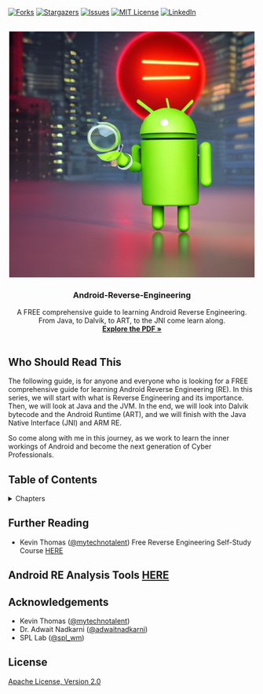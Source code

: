 [![Forks][forks-shield]][forks-url]
[![Stargazers][stars-shield]][stars-url]
[![Issues][issues-shield]][issues-url]
[![MIT License][license-shield]][license-url]
[![LinkedIn][linkedin-shield]][linkedin-url]



<!-- PROJECT LOGO -->
<br />
<div align="center">
  <a href="https://github.com/NDJSec/Android-Reverse-Engineering">
    <img src="images/logo.jpeg" alt="Logo" width="500" height="500">
  </a>

<h3 align="center">Android-Reverse-Engineering</h3>

  <p align="center">
    A FREE comprehensive guide to learning Android Reverse Engineering. From Java, to Dalvik, to ART, to the JNI come learn along.
    <br />
    <a href="https://github.com/NDJSec/Android-Reverse-Engineering"><strong>Explore the PDF »</strong></a>
    <br />
    <br />
  </p>
</div>

## Who Should Read This
The following guide, is for anyone and everyone who is looking for a FREE comprehensive guide for learning Android Reverse Engineering (RE). In this series, we will start with what is Reverse Engineering and its importance. Then, we will look at Java and the JVM. In the end, we will look into Dalvik bytecode and the Android Runtime (ART), and we will finish with the Java Native Interface (JNI) and ARM RE. 

So come along with me in this journey, as we work to learn the inner workings of Android and become the next generation of Cyber Professionals. 

## Table of Contents
<details>
    <summary>Chapters</summary>
    <ol>
        <li>Preface</li>
        <li>Introduction to Reverse Engineering</li>
            <ul>
                <li>Goals</li>
                <li>Techniques</li>
                <li>Tools: Overview</li>
                <li>Tools: Linux</li>
                <li>Tools: VIM</li>
                <li>Tools: APKTool</li>
                <li>Tools: Jadx</li>
                <li>Tools: Android Debug Bridge</li>
                <li>Tools: Ghidra</li>
            </ul>
        <li>Android Basics</li>
            <ul>
                <li>Android Overview</li>
                <li>Component Model</li>
                <li>Android Permissions</li>
                <li>Manifest File</li>
            </ul>
        <li>Java COMMING SOON</li>
    </ol>
</details>

## Further Reading 
- Kevin Thomas ([@mytechnotalent][Kevin_GitHub]) Free Reverse Engineering Self-Study Course [HERE][RE_Tutorial_Url]

## Android RE Analysis Tools [HERE](https://github.com/NDJSec/DroidAnalysis)

## Acknowledgements 
- Kevin Thomas ([@mytechnotalent][Kevin_GitHub])
- Dr. Adwait Nadkarni ([@adwaitnadkarni][Nadkarni_Site])
- SPL Lab ([@spl_wm][SPL_Site])

## License
[Apache License, Version 2.0][License_Url]


<!-- -->
[RE_Tutorial_Url]: https://github.com/mytechnotalent/Reverse-Engineering-Tutorial
[License_Url]: https://www.apache.org/licenses/LICENSE-2.0
[Kevin_GitHub]: https://github.com/mytechnotalent
[Nadkarni_Site]: https://www.adwaitnadkarni.com/
[SPL_Site]: https://spl-wm.github.io/

[contributors-shield]: https://img.shields.io/github/contributors/NDJSec/Android-Reverse-Engineering.svg?style=for-the-badge
[contributors-url]: https://github.com/NDJSec/Android-Reverse-Engineering/graphs/contributors
[forks-shield]: https://img.shields.io/github/forks/NDJSec/Android-Reverse-Engineering.svg?style=for-the-badge
[forks-url]: https://github.com/NDJSec/Android-Reverse-Engineering/network/members
[stars-shield]: https://img.shields.io/github/stars/NDJSec/Android-Reverse-Engineering.svg?style=for-the-badge
[stars-url]: https://github.com/NDJSec/Android-Reverse-Engineering/stargazers
[issues-shield]: https://img.shields.io/github/issues/NDJSec/Android-Reverse-Engineering.svg?style=for-the-badge
[issues-url]: https://github.com/NDJSec/Android-Reverse-Engineering/issues
[license-shield]: https://img.shields.io/github/license/NDJSec/Android-Reverse-Engineering.svg?style=for-the-badge
[license-url]: https://github.com/NDJSec/Android-Reverse-Engineering/blob/master/LICENSE.txt
[linkedin-shield]: https://img.shields.io/badge/-LinkedIn-black.svg?style=for-the-badge&logo=linkedin&colorB=555
[linkedin-url]: https://www.linkedin.com/in/nicolas-janis/
[product-screenshot]: images/screenshot.png
